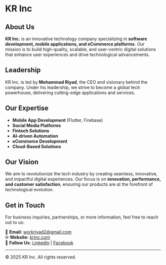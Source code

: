 # KR Inc

## About Us

**KR Inc.** is an innovative technology company specializing in **software development, mobile applications, and eCommerce platforms**. Our mission is to build high-quality, scalable, and user-centric digital solutions that enhance user experiences and drive technological advancements.

## Leadership

KR Inc. is led by **Mohammad Riyad**, the CEO and visionary behind the company. Under his leadership, we strive to become a global tech powerhouse, delivering cutting-edge applications and services.

## Our Expertise

- **Mobile App Development** (Flutter, Firebase)
- **Social Media Platforms**
- **Fintech Solutions**
- **AI-driven Automation**
- **eCommerce Development**
- **Cloud-Based Solutions**

## Our Vision

We aim to revolutionize the tech industry by creating seamless, innovative, and impactful digital experiences. Our focus is on **innovation, performance, and customer satisfaction**, ensuring our products are at the forefront of technological evolution.

## Get in Touch

For business inquiries, partnerships, or more information, feel free to reach out to us:

📧 **Email:** workriyad2@gmail.com  
🌐 **Website:** [krinc.com](https://krinc.com)  
📱 **Follow Us:** [LinkedIn](https://www.linkedin.com/in/md-riyad-273863308) | [Facebook](https://www.facebook.com/kr.inc09)  

---
© 2025 KR Inc. All rights reserved.
